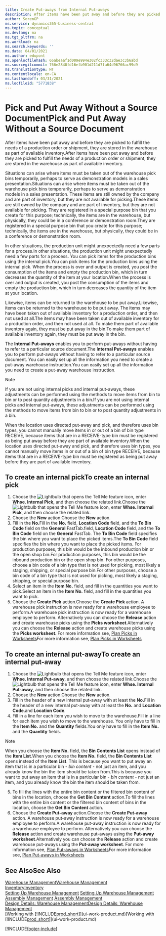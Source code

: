 ```yaml
---
title: Create Put-aways from Internal Put-aways
description: After items have been put away and before they are picked to fulfill the needs of a production order or shipment, they are stored in the warehouse as part of available inventory.
author: SorenGP
ms.service: dynamics365-business-central
ms.topic: conceptual
ms.devlang: na
ms.tgt_pltfrm: na
ms.workload: na
ms.search.keywords: ''
ms.date: 04/01/2021
ms.author: edupont
ms.openlocfilehash: 66abeaaf1d009e994e302fc333c32dae3c3b6abd
ms.sourcegitcommit: 766e2840fd16efb901d211d7fa64d96766ac99d9
ms.translationtype: HT
ms.contentlocale: en-CA
ms.lasthandoff: 03/31/2021
ms.locfileid: "5771838"
---
```

# <a name="pick-and-put-away-without-a-source-document"></a><span data-ttu-id="fa174-103">Pick and Put Away Without a Source Document</span><span class="sxs-lookup"><span data-stu-id="fa174-103">Pick and Put Away Without a Source Document</span></span>
<span data-ttu-id="fa174-104">After items have been put away and before they are picked to fulfill the needs of a production order or shipment, they are stored in the warehouse as part of available inventory.</span><span class="sxs-lookup"><span data-stu-id="fa174-104">After items have been put away and before they are picked to fulfill the needs of a production order or shipment, they are stored in the warehouse as part of available inventory.</span></span>  

<span data-ttu-id="fa174-105">Situations can arise where items must be taken out of the warehouse pick bins temporarily, perhaps to serve as demonstration models in a sales presentation.</span><span class="sxs-lookup"><span data-stu-id="fa174-105">Situations can arise where items must be taken out of the warehouse pick bins temporarily, perhaps to serve as demonstration models in a sales presentation.</span></span> <span data-ttu-id="fa174-106">These items are still owned by the company and are part of inventory, but they are not available for picking.</span><span class="sxs-lookup"><span data-stu-id="fa174-106">These items are still owned by the company and are part of inventory, but they are not available for picking.</span></span> <span data-ttu-id="fa174-107">They are registered in a special purpose bin that you create for this purpose; technically, the items are in the warehouse, but physically, they could be in a conference or demonstration room.</span><span class="sxs-lookup"><span data-stu-id="fa174-107">They are registered in a special purpose bin that you create for this purpose; technically, the items are in the warehouse, but physically, they could be in a conference or demonstration room.</span></span>  

<span data-ttu-id="fa174-108">In other situations, the production unit might unexpectedly need a few parts for a process.</span><span class="sxs-lookup"><span data-stu-id="fa174-108">In other situations, the production unit might unexpectedly need a few parts for a process.</span></span> <span data-ttu-id="fa174-109">You can pick items for the production bins using the internal pick.</span><span class="sxs-lookup"><span data-stu-id="fa174-109">You can pick items for the production bins using the internal pick.</span></span> <span data-ttu-id="fa174-110">When the process is over and output is created, you post the consumption of the items and empty the production bin, which in turn decreases the quantity of the item at your location.</span><span class="sxs-lookup"><span data-stu-id="fa174-110">When the process is over and output is created, you post the consumption of the items and empty the production bin, which in turn decreases the quantity of the item at your location.</span></span>  

<span data-ttu-id="fa174-111">Likewise, items can be returned to the warehouse to be put away.</span><span class="sxs-lookup"><span data-stu-id="fa174-111">Likewise, items can be returned to the warehouse to be put away.</span></span> <span data-ttu-id="fa174-112">The items may have been taken out of available inventory for a production order, and then not used at all.</span><span class="sxs-lookup"><span data-stu-id="fa174-112">The items may have been taken out of available inventory for a production order, and then not used at all.</span></span> <span data-ttu-id="fa174-113">To make them part of available inventory again, they must be put away in the bin.</span><span class="sxs-lookup"><span data-stu-id="fa174-113">To make them part of available inventory again, they must be put away in the bin.</span></span>  

<span data-ttu-id="fa174-114">The **Internal Put-aways** enables you to perform put-aways without having to refer to a particular source document.</span><span class="sxs-lookup"><span data-stu-id="fa174-114">The **Internal Put-aways** enables you to perform put-aways without having to refer to a particular source document.</span></span> <span data-ttu-id="fa174-115">You can easily set up all the information you need to create a put-away warehouse instruction.</span><span class="sxs-lookup"><span data-stu-id="fa174-115">You can easily set up all the information you need to create a put-away warehouse instruction.</span></span>  

> [!NOTE]  
>  <span data-ttu-id="fa174-116">If you are not using internal picks and internal put-aways, these adjustments can be performed using the methods to move items from bin to bin or to post quantity adjustments in a bin.</span><span class="sxs-lookup"><span data-stu-id="fa174-116">If you are not using internal picks and internal put-aways, these adjustments can be performed using the methods to move items from bin to bin or to post quantity adjustments in a bin.</span></span>  
>   
>  <span data-ttu-id="fa174-117">When the location uses directed put-away and pick, and therefore uses bin types, you cannot manually move items in or out of a bin of bin type RECEIVE, because items that are in a RECEIVE-type bin must be registered as being put away before they are part of available inventory.</span><span class="sxs-lookup"><span data-stu-id="fa174-117">When the location uses directed put-away and pick, and therefore uses bin types, you cannot manually move items in or out of a bin of bin type RECEIVE, because items that are in a RECEIVE-type bin must be registered as being put away before they are part of available inventory.</span></span>  

## <a name="to-create-an-internal-pick"></a><span data-ttu-id="fa174-118">To create an internal pick</span><span class="sxs-lookup"><span data-stu-id="fa174-118">To create an internal pick</span></span>  
1.  <span data-ttu-id="fa174-119">Choose the ![Lightbulb that opens the Tell Me feature](media/ui-search/search_small.png "Tell me what you want to do") icon, enter **Whse. Internal Pick**, and then choose the related link.</span><span class="sxs-lookup"><span data-stu-id="fa174-119">Choose the ![Lightbulb that opens the Tell Me feature](media/ui-search/search_small.png "Tell me what you want to do") icon, enter **Whse. Internal Pick**, and then choose the related link.</span></span>  
2. <span data-ttu-id="fa174-120">Choose the **New** action.</span><span class="sxs-lookup"><span data-stu-id="fa174-120">Choose the **New** action.</span></span>
3. <span data-ttu-id="fa174-121">Fill in the **No.**</span><span class="sxs-lookup"><span data-stu-id="fa174-121">Fill in the **No.**</span></span> <span data-ttu-id="fa174-122">field, **Location Code** field, and the **To Bin Code** field on the **General** FastTab.</span><span class="sxs-lookup"><span data-stu-id="fa174-122">field, **Location Code** field, and the **To Bin Code** field on the **General** FastTab.</span></span> <span data-ttu-id="fa174-123">The **To Bin Code** field specifies the bin where you want to place the picked items.</span><span class="sxs-lookup"><span data-stu-id="fa174-123">The **To Bin Code** field specifies the bin where you want to place the picked items.</span></span> <span data-ttu-id="fa174-124">For production purposes, this bin would be the inbound production bin or the open shop bin.</span><span class="sxs-lookup"><span data-stu-id="fa174-124">For production purposes, this bin would be the inbound production bin or the open shop bin.</span></span> <span data-ttu-id="fa174-125">For other purposes, choose a bin code of a bin type that is not used for picking, most likely a staging, shipping, or special purpose bin.</span><span class="sxs-lookup"><span data-stu-id="fa174-125">For other purposes, choose a bin code of a bin type that is not used for picking, most likely a staging, shipping, or special purpose bin.</span></span>  
4.  <span data-ttu-id="fa174-126">Select an item in the **Item No.** field, and fill in the quantities you want to pick.</span><span class="sxs-lookup"><span data-stu-id="fa174-126">Select an item in the **Item No.** field, and fill in the quantities you want to pick.</span></span>  
5. <span data-ttu-id="fa174-127">Choose the **Create Pick** action.</span><span class="sxs-lookup"><span data-stu-id="fa174-127">Choose the **Create Pick** action.</span></span> <span data-ttu-id="fa174-128">A warehouse pick instruction is now ready for a warehouse employee to perform.</span><span class="sxs-lookup"><span data-stu-id="fa174-128">A warehouse pick instruction is now ready for a warehouse employee to perform.</span></span> <span data-ttu-id="fa174-129">Alternatively you can choose the **Release** action and create warehouse picks using the **Picks worksheet**.</span><span class="sxs-lookup"><span data-stu-id="fa174-129">Alternatively you can choose the **Release** action and create warehouse picks using the **Picks worksheet**.</span></span> <span data-ttu-id="fa174-130">For more information see,  [Plan Picks in Worksheets](warehouse-how-to-plan-picks-in-worksheets.md)</span><span class="sxs-lookup"><span data-stu-id="fa174-130">For more information see,  [Plan Picks in Worksheets](warehouse-how-to-plan-picks-in-worksheets.md)</span></span>

## <a name="to-create-an-internal-put-away"></a><span data-ttu-id="fa174-131">To create an internal put-away</span><span class="sxs-lookup"><span data-stu-id="fa174-131">To create an internal put-away</span></span>  
1.  <span data-ttu-id="fa174-132">Choose the ![Lightbulb that opens the Tell Me feature](media/ui-search/search_small.png "Tell me what you want to do") icon, enter **Whse. Internal Put-away**, and then choose the related link.</span><span class="sxs-lookup"><span data-stu-id="fa174-132">Choose the ![Lightbulb that opens the Tell Me feature](media/ui-search/search_small.png "Tell me what you want to do") icon, enter **Whse. Internal Put-away**, and then choose the related link.</span></span>  
2. <span data-ttu-id="fa174-133">Choose the **New** action.</span><span class="sxs-lookup"><span data-stu-id="fa174-133">Choose the **New** action.</span></span>
3. <span data-ttu-id="fa174-134">Fill in the header of a new internal put-away with at least the **No.**</span><span class="sxs-lookup"><span data-stu-id="fa174-134">Fill in the header of a new internal put-away with at least the **No.**</span></span> <span data-ttu-id="fa174-135">and **Location Code**.</span><span class="sxs-lookup"><span data-stu-id="fa174-135">and **Location Code**.</span></span>
4. <span data-ttu-id="fa174-136">Fill in a line for each item you wish to move to the warehouse.</span><span class="sxs-lookup"><span data-stu-id="fa174-136">Fill in a line for each item you wish to move to the warehouse.</span></span> <span data-ttu-id="fa174-137">You only have to fill in the **Item No.** and the **Quantity** fields.</span><span class="sxs-lookup"><span data-stu-id="fa174-137">You only have to fill in the **Item No.** and the **Quantity** fields.</span></span>

  > [!NOTE]  
  > <span data-ttu-id="fa174-138">When you choose the **Item No.** field, the **Bin Contents List** opens instead of the **Item List**.</span><span class="sxs-lookup"><span data-stu-id="fa174-138">When you choose the **Item No.** field, the **Bin Contents List** opens instead of the **Item List**.</span></span> <span data-ttu-id="fa174-139">This is because you want to put away an item that is in a particular bin - *bin content* - not just an item, and you already know the bin the item should be taken from.</span><span class="sxs-lookup"><span data-stu-id="fa174-139">This is because you want to put away an item that is in a particular bin - *bin content* - not just an item, and you already know the bin the item should be taken from.</span></span>  <!--If you filled in **From Bin Code** in the header, the bin content will be filtered by value defined in the **From Bin Code**.-->
5. <span data-ttu-id="fa174-140">To fill the lines with the entire bin content or the filtered bin content of bins in the location, choose the **Get Bin Content** action.</span><span class="sxs-lookup"><span data-stu-id="fa174-140">To fill the lines with the entire bin content or the filtered bin content of bins in the location, choose the **Get Bin Content** action.</span></span>  
6. <span data-ttu-id="fa174-141">Choose the **Create Put-away** action.</span><span class="sxs-lookup"><span data-stu-id="fa174-141">Choose the **Create Put-away** action.</span></span> <span data-ttu-id="fa174-142">A warehouse put-away instruction is now ready for a warehouse employee to perform.</span><span class="sxs-lookup"><span data-stu-id="fa174-142">A warehouse put-away instruction is now ready for a warehouse employee to perform.</span></span> <span data-ttu-id="fa174-143">Alternatively you can choose the **Release** action and create warehouse put-aways using the **Put-away worksheet**.</span><span class="sxs-lookup"><span data-stu-id="fa174-143">Alternatively you can choose the **Release** action and create warehouse put-aways using the **Put-away worksheet**.</span></span> <span data-ttu-id="fa174-144">For more information see,  [Plan Put-aways in Worksheets](warehouse-how-to-plan-put-aways-in-worksheets.md)</span><span class="sxs-lookup"><span data-stu-id="fa174-144">For more information see,  [Plan Put-aways in Worksheets](warehouse-how-to-plan-put-aways-in-worksheets.md)</span></span>

## <a name="see-also"></a><span data-ttu-id="fa174-145">See Also</span><span class="sxs-lookup"><span data-stu-id="fa174-145">See Also</span></span>  
[<span data-ttu-id="fa174-146">Warehouse Management</span><span class="sxs-lookup"><span data-stu-id="fa174-146">Warehouse Management</span></span>](warehouse-manage-warehouse.md)  
[<span data-ttu-id="fa174-147">Inventory</span><span class="sxs-lookup"><span data-stu-id="fa174-147">Inventory</span></span>](inventory-manage-inventory.md)  
<span data-ttu-id="fa174-148">[Setting Up Warehouse Management](warehouse-setup-warehouse.md)   </span><span class="sxs-lookup"><span data-stu-id="fa174-148">[Setting Up Warehouse Management](warehouse-setup-warehouse.md)   </span></span>  
<span data-ttu-id="fa174-149">[Assembly Management](assembly-assemble-items.md)  </span><span class="sxs-lookup"><span data-stu-id="fa174-149">[Assembly Management](assembly-assemble-items.md)  </span></span>  
[<span data-ttu-id="fa174-150">Design Details: Warehouse Management</span><span class="sxs-lookup"><span data-stu-id="fa174-150">Design Details: Warehouse Management</span></span>](design-details-warehouse-management.md)  
<span data-ttu-id="fa174-151">[Working with [!INCLUDE[prod_short](includes/prod_short.md)]](ui-work-product.md)</span><span class="sxs-lookup"><span data-stu-id="fa174-151">[Working with [!INCLUDE[prod_short](includes/prod_short.md)]](ui-work-product.md)</span></span>


[!INCLUDE[footer-include](includes/footer-banner.md)]
